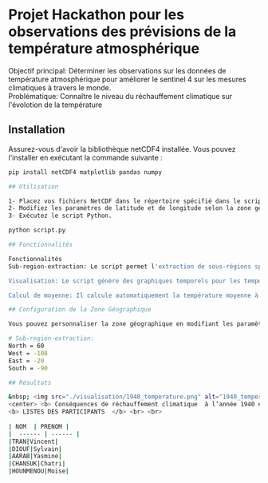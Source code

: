 # Projet Hackathon pour les observations des prévisions de la température atmosphérique

Objectif principal:  Déterminer les observations sur les données de température atmosphérique pour améliorer le sentinel 4 sur les mesures climatiques à travers le monde. <br>
Problématique: Connaître le niveau du réchauffement climatique sur l'évolotion de la température <br>

## Installation

Assurez-vous d'avoir la bibliothèque netCDF4 installée. Vous pouvez l'installer en exécutant la commande suivante :

```bash
pip install netCDF4 matplotlib pandas numpy

## Utilisation 

1- Placez vos fichiers NetCDF dans le répertoire spécifié dans le script.
2- Modifiez les paramètres de latitude et de longitude selon la zone géographique qui vous intéresse.
3- Exécutez le script Python.

python script.py

## Fonctionnalités

Fonctionnalités
Sub-region-extraction: Le script permet l'extraction de sous-régions spécifiques en ajustant les paramètres de latitude et de longitude.

Visualisation: Le script génère des graphiques temporels pour les températures atmosphériques à différentes pressions (500hPa et 1000hPa).

Calcul de moyenne: Il calcule automatiquement la température moyenne à différentes pressions pour l'année spécifiée.

## Configuration de la Zone Géographique

Vous pouvez personnaliser la zone géographique en modifiant les paramètres suivants dans le script :

# Sub-region-extraction:
North = 60
West = -108
East = -20
South = -90 

## Résultats

&nbsp; <img src="./visualisation/1940_temperature.png" alt="1940_temperature.png" width="550" height="300" /> &nbsp; &nbsp; <img src="./visualisation/2023_temperature.png" alt="2023_temperature.png" width="550" height="300" />  <br>
<center> <b> Conséquences de réchauffement climatique  à l’année 1940 et  2023 pour la période d’été </b> </center> <br> 
<b> LISTES DES PARTICIPANTS  </b> <br> <br> 
   
| NOM  | PRENOM |
|  ------ | ------ |
|TRAN|Vincent|
|DIOUF|Sylvain|
|AARAB|Yasmine|
|CHANSUK|Chatri|
|HOUNMENOU|Moise|





